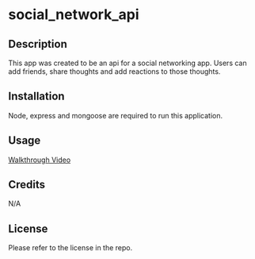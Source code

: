 # social_network_api

## Description
This app was created to be an api for a social networking app. Users can add friends, share thoughts and add reactions to those thoughts.

## Installation
Node, express and mongoose are required to run this application.

## Usage
[Walkthrough Video](https://youtu.be/_DvCwnoO1Z8)

## Credits
N/A

## License
Please refer to the license in the repo.
